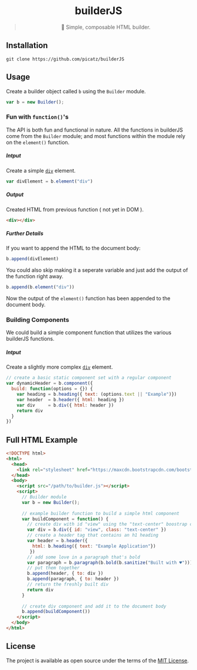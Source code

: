 <div align="center">

# builderJS

> 👷  Simple, composable HTML builder.

</div>

## Installation

```shell
git clone https://github.com/picatz/builderJS
```

## Usage

Create a builder object called `b` using the `Builder` module.

```javascript
var b = new Builder();
```

### Fun with `function()`'s
The API is both fun and functional in nature. All the functions in builderJS come from the `Builder` module; and most functions within the module rely on the `element()` function.

##### Intput
Create a simple [`div`](https://www.w3schools.com/tags/tag_div.asp) element.
```javascript
var divElement = b.element("div")
```
##### Output
Created HTML from previous function ( not yet in DOM ).
```html
<div></div>
```
##### Further Details
If you want to append the HTML to the document body:
```javascript
b.append(divElement)
```
You could also skip making it a seperate variable and just add the output of the function right away.
```javascript
b.append(b.element("div"))
```
Now the output of the `element()` function has been appended to the document body.

### Building Components
We could build a simple component function that utilizes the various builderJS functions.

##### Intput
Create a slightly more complex [`div`](https://www.w3schools.com/tags/tag_div.asp) element.
```javascript
// create a basic static component set with a regular component
var dynamicHeader = b.component({ 
  build: function(options = {}) {
    var heading = b.heading({ text: (options.text || "Example")})
    var header  = b.header({ html: heading })
    var div     = b.div({ html: header })
    return div
  }
})
```


## Full HTML Example

```html
<!DOCTYPE html>
<html>
  <head>
    <link rel="stylesheet" href="https://maxcdn.bootstrapcdn.com/bootstrap/4.0.0-beta.2/css/bootstrap.min.css">
  </head>
  <body>
    <script src="/path/to/builder.js"></script>
    <script>
      // Builder module
      var b = new Builder();
      
      // example builder function to build a simple html component 
      var buildComponent = function() {
        // create div with id "view" using the "text-center" boostrap class
        var div = b.div({ id: "view", class: "text-center" })
        // create a header tag that contains an h1 heading 
        var header = b.header({ 
          html: b.heading({ text: "Example Application"})
         })
        // add some love in a paragraph that's bold
        var paragraph = b.paragraph(b.bold(b.sanitize("Built with ♥")))
        // put them together
        b.append(header, { to: div })
        b.append(paragraph, { to: header })
        // return the freshly built div
        return div
      }
      
      // create div component and add it to the document body
      b.append(buildComponent())
    </script>
  </body>
</html>
```

## License

The project is available as open source under the terms of the [MIT License](https://opensource.org/licenses/MIT).
